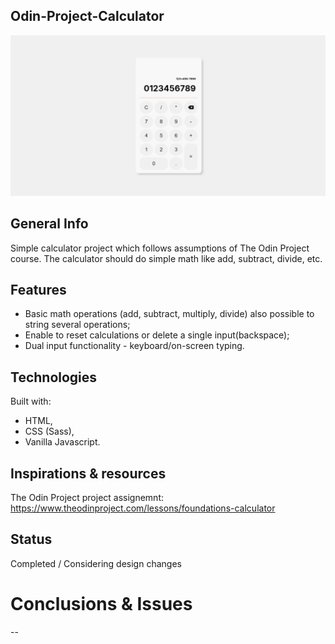 ## Odin-Project-Calculator
![Odin Project Calculator design](Screenshot_1.jpg)

## General Info
Simple calculator project which follows assumptions of The Odin Project course. The calculator should do simple math like add, subtract, divide, etc. 

## Features
* Basic math operations (add, subtract, multiply, divide) also possible to string several operations;
* Enable to reset calculations or delete a single input(backspace); 
* Dual input functionality - keyboard/on-screen typing.

## Technologies
Built with: 
* HTML, 
* CSS (Sass), 
* Vanilla Javascript. 
 
## Inspirations & resources
The Odin Project project assignemnt: https://www.theodinproject.com/lessons/foundations-calculator

## Status
Completed / Considering design changes

# Conclusions & Issues
--
